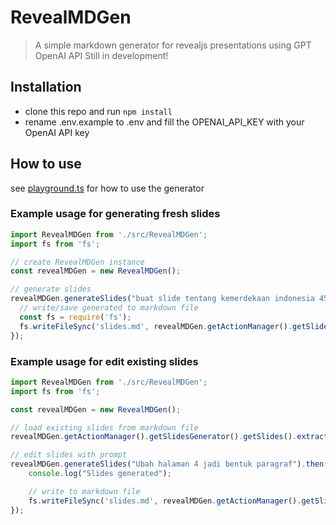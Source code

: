 # RevealMDGen
> A simple markdown generator for revealjs presentations using GPT OpenAI API
> Still in development!

## Installation
- clone this repo and run `npm install`
- rename .env.example to .env and fill the OPENAI_API_KEY with your OpenAI API key

## How to use
see [playground.ts](playground.ts) for how to use the generator

### Example usage for generating fresh slides
```typescript
import RevealMDGen from './src/RevealMDGen';
import fs from 'fs';

// create RevealMDGen instance
const revealMDGen = new RevealMDGen();

// generate slides
revealMDGen.generateSlides("buat slide tentang kemerdekaan indonesia 45").then(() => {
  // write/save generated to markdown file
  const fs = require('fs');
  fs.writeFileSync('slides.md', revealMDGen.getActionManager().getSlidesGenerator().getSlides().getRawContent());
});

```

### Example usage for edit existing slides
```typescript
import RevealMDGen from './src/RevealMDGen';
import fs from 'fs';

const revealMDGen = new RevealMDGen();

// load existing slides from markdown file
revealMDGen.getActionManager().getSlidesGenerator().getSlides().extractSlides(fs.readFileSync('slides.md', 'utf8'));

// edit slides with prompt
revealMDGen.generateSlides("Ubah halaman 4 jadi bentuk paragraf").then(() => {
	console.log("Slides generated");

	// write to markdown file
	fs.writeFileSync('slides.md', revealMDGen.getActionManager().getSlidesGenerator().getSlides().getRawContent());
});

```
